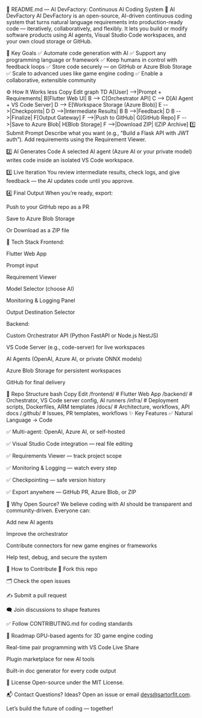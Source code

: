 📌 README.md — AI DevFactory: Continuous AI Coding System
🚀 AI DevFactory
AI DevFactory is an open-source, AI-driven continuous coding system that turns natural language requirements into production-ready code — iteratively, collaboratively, and flexibly.
It lets you build or modify software products using AI agents, Visual Studio Code workspaces, and your own cloud storage or GitHub.

🎯 Key Goals
✅ Automate code generation with AI
✅ Support any programming language or framework
✅ Keep humans in control with feedback loops
✅ Store code securely — on GitHub or Azure Blob Storage
✅ Scale to advanced uses like game engine coding
✅ Enable a collaborative, extensible community

⚙️ How It Works
less
Copy
Edit
graph TD
  A[User] -->|Prompt + Requirements| B[Flutter Web UI]
  B --> C[Orchestrator API]
  C --> D[AI Agent + VS Code Server]
  D --> E[Workspace Storage (Azure Blob)]
  E -->|Checkpoints| D
  D -->|Intermediate Results| B
  B -->|Feedback| D
  B -->|Finalize| F[Output Gateway]
  F -->|Push to GitHub| G[GitHub Repo]
  F -->|Save to Azure Blob| H[Blob Storage]
  F -->|Download ZIP| I[ZIP Archive]
1️⃣ Submit Prompt
Describe what you want (e.g., “Build a Flask API with JWT auth”).
Add requirements using the Requirement Viewer.

2️⃣ AI Generates Code
A selected AI agent (Azure AI or your private model) writes code inside an isolated VS Code workspace.

3️⃣ Live Iteration
You review intermediate results, check logs, and give feedback — the AI updates code until you approve.

4️⃣ Final Output
When you’re ready, export:

Push to your GitHub repo as a PR

Save to Azure Blob Storage

Or Download as a ZIP file

🧩 Tech Stack
Frontend:

Flutter Web App

Prompt input

Requirement Viewer

Model Selector (choose AI)

Monitoring & Logging Panel

Output Destination Selector

Backend:

Custom Orchestrator API (Python FastAPI or Node.js NestJS)

VS Code Server (e.g., code-server) for live workspaces

AI Agents (OpenAI, Azure AI, or private ONNX models)

Azure Blob Storage for persistent workspaces

GitHub for final delivery

📂 Repo Structure
bash
Copy
Edit
/frontend/   # Flutter Web App
/backend/    # Orchestrator, VS Code server config, AI runners
/infra/      # Deployment scripts, Dockerfiles, ARM templates
/docs/       # Architecture, workflows, API docs
/.github/    # Issues, PR templates, workflows
✨ Key Features
✅ Natural Language → Code

✅ Multi-agent: OpenAI, Azure AI, or self-hosted

✅ Visual Studio Code integration — real file editing

✅ Requirements Viewer — track project scope

✅ Monitoring & Logging — watch every step

✅ Checkpointing — safe version history

✅ Export anywhere — GitHub PR, Azure Blob, or ZIP

💪 Why Open Source?
We believe coding with AI should be transparent and community-driven.
Everyone can:

Add new AI agents

Improve the orchestrator

Contribute connectors for new game engines or frameworks

Help test, debug, and secure the system

🤝 How to Contribute
🍴 Fork this repo

🗂️ Check the open issues

✍️ Submit a pull request

🗨️ Join discussions to shape features

✅ Follow CONTRIBUTING.md for coding standards

🚧 Roadmap
 GPU-based agents for 3D game engine coding

 Real-time pair programming with VS Code Live Share

 Plugin marketplace for new AI tools

 Built-in doc generator for every code output

📜 License
Open-source under the MIT License.

📬 Contact
Questions? Ideas?
Open an issue or email devs@sartorfit.com.

Let’s build the future of coding — together!



